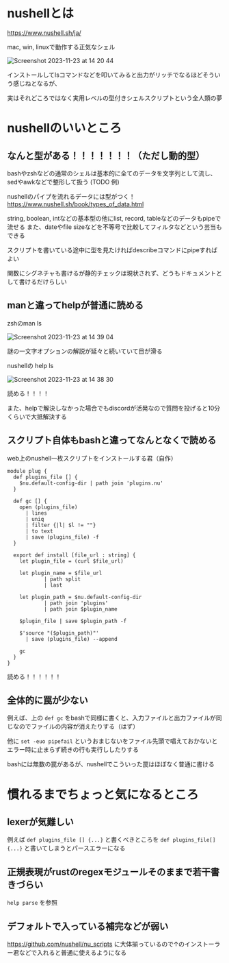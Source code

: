 # nushellとは

https://www.nushell.sh/ja/

mac, win, linuxで動作する正気なシェル

![Screenshot 2023-11-23 at 14 20 44](https://github.com/tsukimizake/nushell-intro/assets/2472792/e4b41a94-0dc3-479a-b2f1-8e79eb144dbf)

インストールしてlsコマンドなどを叩いてみると出力がリッチでなるほどそういう感じねとなるが、

実はそれどころではなく実用レベルの型付きシェルスクリプトという全人類の夢


# nushellのいいところ
## なんと型がある！！！！！！！（ただし動的型）
bashやzshなどの通常のシェルは基本的に全てのデータを文字列として流し、sedやawkなどで整形して扱う (TODO 例)

nushellのパイプを流れるデータには型がつく！
https://www.nushell.sh/book/types_of_data.html

string, boolean, intなどの基本型の他にlist, record, tableなどのデータもpipeで流せる
また、dateやfile sizeなどを不等号で比較してフィルタなどという芸当もできる

スクリプトを書いている途中に型を見たければdescribeコマンドにpipeすればよい

関数にシグネチャも書けるが静的チェックは現状されず、どうもドキュメントとして書けるだけらしい

## manと違ってhelpが普通に読める
zshのman ls

![Screenshot 2023-11-23 at 14 39 04](https://github.com/tsukimizake/nushell-intro/assets/2472792/6fc730eb-992a-4a87-af3d-20ac61caad25)

謎の一文字オプションの解説が延々と続いていて目が滑る

nushellの help ls

![Screenshot 2023-11-23 at 14 38 30](https://github.com/tsukimizake/nushell-intro/assets/2472792/82b268ef-8c91-46f3-bc4d-28163df7f00f)

読める！！！！

また、helpで解決しなかった場合でもdiscordが活発なので質問を投げると10分くらいで大抵解決する

## スクリプト自体もbashと違ってなんとなくで読める

web上のnushell一枚スクリプトをインストールする君（自作）

```nu
module plug {
  def plugins_file [] {
    $nu.default-config-dir | path join 'plugins.nu'
  }

  def gc [] {
    open (plugins_file)
      | lines
      | uniq
      | filter {|l| $l != ""}
      | to text
      | save (plugins_file) -f
  }

  export def install [file_url : string] {
    let plugin_file = (curl $file_url)

    let plugin_name = $file_url 
            | path split 
            | last

    let plugin_path = $nu.default-config-dir 
            | path join 'plugins' 
            | path join $plugin_name

    $plugin_file | save $plugin_path -f

    $'source "($plugin_path)"' 
      | save (plugins_file) --append
    
    gc
  }
}
```

読める！！！！！！

## 全体的に罠が少ない
例えば、上の `def gc` をbashで同様に書くと、入力ファイルと出力ファイルが同じなのでファイルの内容が消えたりする（はず）

他に `set -euo pipefail` というおまじないをファイル先頭で唱えておかないとエラー時に止まらず続きの行も実行ししたりする

bashには無数の罠があるが、nushellでこういった罠はほぼなく普通に書ける

# 慣れるまでちょっと気になるところ
## lexerが気難しい
例えば `def plugins_file [] {...}` と書くべきところを `def plugins_file[] {...}` と書いてしまうとパースエラーになる

## 正規表現がrustのregexモジュールそのままで若干書きづらい
`help parse` を参照

## デフォルトで入っている補完などが弱い
https://github.com/nushell/nu_scripts に大体揃っているので↑のインストーラー君などで入れると普通に使えるようになる

